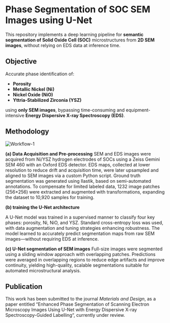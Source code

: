 # Phase Segmentation of SOC SEM Images using U-Net
This repository implements a deep learning pipeline for **semantic segmentation of Solid Oxide Cell (SOC)** microstructures from **2D SEM images**, without relying on EDS data at inference time.



## Objective

Accurate phase identification of:

- **Porosity**
- **Metallic Nickel (Ni)**
- **Nickel Oxide (NiO)**
- **Yttria-Stabilized Zirconia (YSZ)**

using **only SEM images**, bypassing time-consuming and equipment-intensive **Energy Dispersive X-ray Spectroscopy (EDS)**.


## Methodology

![Workflow-1](assets/Workflow-1.png)



**(a) Data Acquisition and Pre-processing**
SEM and EDS images were acquired from Ni/YSZ hydrogen electrodes of SOCs using a Zeiss Gemini SEM 460 with an Oxford EDS detector. EDS maps, collected at lower resolution to reduce drift and acquisition time, were later upsampled and aligned to SEM images via a custom Python script. Ground truth segmentation was generated using Ilastik, based on semi-automated annotations. To compensate for limited labeled data, 1232 image patches (256×256) were extracted and augmented with transformations, expanding the dataset to 10,920 samples for training.

**(b) training the U-Net architecture**

A U-Net model was trained in a supervised manner to classify four key phases: porosity, Ni, NiO, and YSZ. Standard cross-entropy loss was used, with data augmentation and tuning strategies enhancing robustness. The model learned to accurately predict segmentation maps from raw SEM images—without requiring EDS at inference.

**(c) U-Net segmentation of SEM images**
Full-size images were segmented using a sliding window approach with overlapping patches. Predictions were averaged in overlapping regions to reduce edge artifacts and improve continuity, yielding high-quality, scalable segmentations suitable for automated microstructural analysis.

## Publication

This work has been submitted to the journal _Materials and Design_, as a paper entitled “Enhanced Phase Segmentation of Scanning Electron Microscopy Images Using U-Net with Energy Dispersive X-ray Spectroscopy-Guided Labelling“, currently under review.


